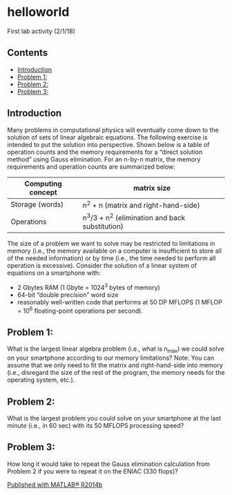 # helloworld
First lab activity (2/1/18)

<div class="content">

## Contents

<div>

*   [Introduction](#2)
*   [Problem 1:](#3)
*   [Problem 2:](#4)
*   [Problem 3:](#5)

</div>

## Introduction<a name="2"></a>

Many problems in computational physics will eventually come down to the solution of sets of linear algebraic equations. The following exercise is intended to put the solution into perspective. Shown below is a table of operation counts and the memory requirements for a “direct solution method” using Gauss elimination. For an n-by-n matrix, the memory requirements and operation counts are summarized below:

Computing concept | matrix size
----------------- | ------------- 
Storage (words) | n<sup>2</sup> + n (matrix and right-hand-side) 
Operations | n<sup>3</sup>/3 + n<sup>2</sup> (elimination and back substitution)

The size of a problem we want to solve may be restricted to limitations in memory (i.e., the memory available on a computer is insufficient to store all of the needed information) or by time (i.e., the time needed to perform all operation is excessive). Consider the solution of a linear system of equations on a smartphone with:

 * 2 Gbytes RAM (1 Gbyte = 1024<sup>3</sup> bytes of memory)
 * 64-bit “double precision” word size
 * reasonably well-written code that performs at 50 DP MFLOPS (1 MFLOP = 10<sup>6</sup> floating-point operations per second).

## Problem 1:<a name="3"></a>

What is the largest linear algebra problem (i.e., what is n<sub>max</sub>) we could solve on your smartphone according to our memory limitations? Note: You can assume that we only need to fit the matrix and right-hand-side into memory (i.e., disregard the size of the rest of the program, the memory needs for the operating system, etc.).

## Problem 2:<a name="4"></a>

What is the largest problem you could solve on your smartphone at the last minute (i.e., in 60 sec) with its 50 MFLOPS processing speed?

## Problem 3:<a name="5"></a>

How long it would take to repeat the Gauss elimination calculation from Problem 2 if you were to repeat it on the ENIAC (330 flops)?

[Published with MATLAB® R2014b](http://www.mathworks.com/products/matlab/)  

</div>
